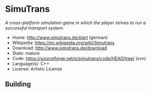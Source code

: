 # SimuTrans

_A cross-platform simulation game in which the player strives to run a successful transport system._

- Home: http://www.simutrans.de/start (german)
- Wikipedia: https://en.wikipedia.org/wiki/Simutrans
- Download: http://www.simutrans.de/download
- State: mature
- Code: https://sourceforge.net/p/simutrans/code/HEAD/tree/ (svn)
- Language(s): C++
- License: Artistic License

## Building
